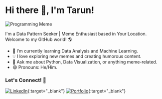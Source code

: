 # Hi there 👋, I'm Tarun!
<!-- Your Name's GitHub Profile -->



![Programming Meme](https://www.kidscodecs.com/wp-content/uploads/2020/02/History_TS_ProgrammingMemes_image6.png)



I'm a Data Pattern Seeker | Meme Enthusiast based in Your Location. Welcome to my GitHub world! 🌎

<!-- About Me -->
- 🌱 I’m currently learning Data Analysis and Machine Learning.
- 💡 I love exploring new memes and creating humorous content.
- 💬 Ask me about Python, Data Visualization, or anything meme-related.
- 😄 Pronouns: He/Him.


<!-- Connect with Me -->
### Let's Connect! 🤝

[![LinkedIn](https://img.shields.io/badge/LinkedIn-Connect-blue?style=for-the-badge&logo=linkedin&logoColor=white)](https://www.linkedin.com/in/tarun-v-g-270759206/){:target="_blank"}
[![Portfolio](https://img.shields.io/badge/Portfolio-Visit-yellow?style=for-the-badge)](https://tarun-vg.netlify.app/){:target="_blank"}

